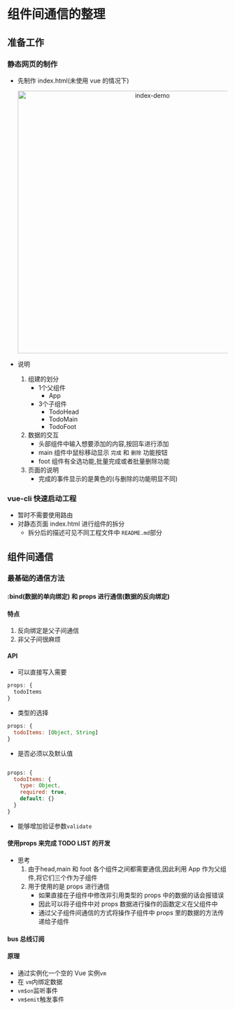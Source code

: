 # 组件间通信的整理
## 准备工作
### 静态网页的制作  
* 先制作 index.html(未使用 vue 的情况下)
    <div align="center">
        <img src='https://img2018.cnblogs.com/blog/1591103/201901/1591103-20190120172823745-2038331321.png' alt='index-demo' width='600'>
    <div>

* 说明
    1. 组建的划分
        * 1个父组件
            * App
        * 3个子组件
            * TodoHead
            * TodoMain
            * TodoFoot
    2. 数据的交互
        * 头部组件中输入想要添加的内容,按回车进行添加
        * main 组件中鼠标移动显示 `完成` 和 `删除` 功能按钮
        * foot 组件有全选功能,批量完成或者批量删除功能
    3. 页面的说明
        * 完成的事件显示的是黄色的(与删除的功能明显不同)

### vue-cli 快速启动工程  
* 暂时不需要使用路由
* 对静态页面 index.html 进行组件的拆分
    * 拆分后的描述可见不同工程文件中 `README.md`部分

## 组件间通信
### 最基础的通信方法
#### :bind(数据的单向绑定) 和 props 进行通信(数据的反向绑定)
#### 特点
1. 反向绑定是父子间通信
2. 非父子间很麻烦

#### API
* 可以直接写入需要
```javascript
props: {
  todoItems
}
```

* 类型的选择

```javascript
props: {
  todoItems: [Object, String]
}

```

* 是否必须以及默认值

```javascript

props: {
  todoItems: {
    type: Object,
    required: true,
    default: {}
  }
}
```

* 能够增加验证参数`validate`

#### 使用props 来完成 TODO LIST 的开发
* 思考
    1. 由于head,main 和 foot 各个组件之间都需要通信,因此利用 App 作为父组件,将它们三个作为子组件
    2. 用于使用的是 props 进行通信
        * 如果直接在子组件中修改非引用类型的 props 中的数据的话会报错误
        * 因此可以将子组件中对 props 数据进行操作的函数定义在父组件中
        * 通过父子组件间通信的方式将操作子组件中 props 里的数据的方法传递给子组件

#### bus 总线订阅

#### 原理

* 通过实例化一个空的 Vue 实例`vm`
* 在 `vm`内绑定数据
* `vm$on`监听事件
* `vm$emit`触发事件